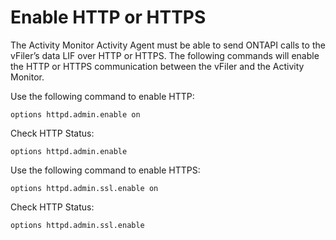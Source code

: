# Enable HTTP or HTTPS

The Activity Monitor Activity Agent must be able to send ONTAPI calls to the vFiler’s data LIF over HTTP or HTTPS. The following commands will enable the HTTP or HTTPS communication between the vFiler and the Activity Monitor.

Use the following command to enable HTTP:

```
options httpd.admin.enable on
```

Check HTTP Status:

```
options httpd.admin.enable
```

Use the following command to enable HTTPS:

```
options httpd.admin.ssl.enable on
```

Check HTTP Status:

```
options httpd.admin.ssl.enable
```
